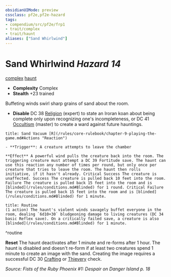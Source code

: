 ```yaml
---
obsidianUIMode: preview
cssclass: pf2e,pf2e-hazard
tags:
- compendium/src/pf2e/frp1
- trait/complex
- trait/haunt
aliases: ["Sand Whirlwind"]
---
```

# Sand Whirlwind *Hazard 14*  
[complex](/rules/traits/complex.md)  [haunt](/rules/traits/haunt.md)  

- **Complexity** Complex
- **Stealth** +23 trained  

Buffeting winds swirl sharp grains of sand about the room.

- **Disable** DC 38 [Religion](/compendium/skills.md#Religion) (expert) to state an Iroran koan about being complete only upon recognizing one's incompleteness, or DC 41 [Occultism](/compendium/skills.md#Occultism) (master) to create a ward against future hauntings.  
     
```ad-embed-ability
title: Sand Vacuum [R](/rules/core-rulebook/chapter-9-playing-the-game.md#Actions "Reaction")

- **Trigger**: A creature attempts to leave the chamber

**Effect** A powerful wind pulls the creature back into the room. The triggering creature must attempt a DC 39 Fortitude save. The haunt can use this reaction any number of times per round, but only once per creature that tries to leave the room. The haunt then rolls initiative, if it hasn't already. Critical Success The creature is unaffected. Success The creature is pulled back 10 feet into the room. Failure The creature is pulled back 15 feet into the room and is [blinded](/rules/conditions.md#Blinded) for 1 round. Critical Failure The creature is pulled back 15 feet into the room and is [blinded](/rules/conditions.md#Blinded) for 1 minute.
```

```ad-pf2-summary
title: Routine
(1 action) The haunt's violent winds savagely buffet everyone in the room, dealing `6d10+30` bludgeoning damage to living creatures (DC 34 basic Reflex save). On a critically failed save, a creature is also [blinded](/rules/conditions.md#Blinded) for 1 minute.
```
^routine

**Reset** The haunt deactivates after 1 minute and re-forms after 1 hour. The haunt is disabled and doesn't re-form if at least two creatures spend 1 minute to create an image with the sand. Creating the image requires a successful DC 30 [Crafting](/compendium/skills.md#Crafting) or [Thievery](/compendium/skills.md#Thievery) check.  

*Source: Fists of the Ruby Phoenix #1: Despair on Danger Island p. 18*